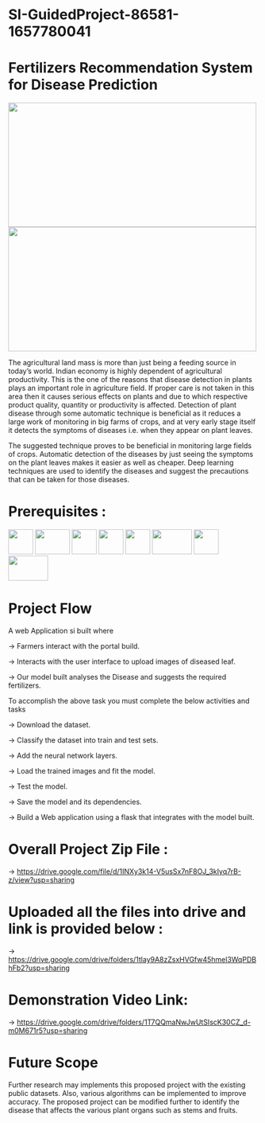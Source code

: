 # SI-GuidedProject-86581-1657780041
# Fertilizers Recommendation System for Disease Prediction

<img src="https://user-images.githubusercontent.com/108072685/179996659-a990e1a3-9988-4305-a61f-c5a84e263bd1.png" width="500" height="250">   <img src="https://user-images.githubusercontent.com/108072685/180004853-c36b1a4d-46ca-45c2-8885-712a90ca362f.png" width="500" height="250">


The agricultural land mass is more than just being a feeding source in today’s world. Indian economy is highly dependent of agricultural productivity. This is the one of the reasons that disease detection in plants plays an important role in agriculture field. If proper care is not taken in this area then it causes serious effects on plants and due to which respective product quality, quantity or productivity is affected. Detection of plant disease through some automatic technique is beneficial as it reduces a large work of monitoring in big farms of crops, and at very early stage itself it detects the symptoms of diseases i.e. when they appear on plant leaves. 

The suggested technique proves to be beneficial in monitoring large fields of crops. Automatic detection of the diseases by just seeing the symptoms on the plant leaves makes it easier as well as cheaper. Deep learning techniques are used to identify the diseases and suggest the precautions that can be taken for those diseases.

# Prerequisites :
<img src="https://user-images.githubusercontent.com/108072685/180008885-613dc836-2cad-4bb4-b523-cd548eae58fd.png" width="50" height="50"> <img src="https://user-images.githubusercontent.com/108072685/180007278-7be3e024-8d73-4f02-b352-6ab9b1cdddd1.png" width="70" height="50"> <img src="https://user-images.githubusercontent.com/108072685/180007781-ee3d840f-ea48-4b5c-b28c-f3aa8d2f1347.png" width="50" height="50"> <img src="https://user-images.githubusercontent.com/108072685/180008493-128a91e4-8132-4e04-a7fd-215bb367cd4e.png" width="50" height="50"> <img src="https://user-images.githubusercontent.com/108072685/180009398-56d20d9c-d0f5-4c2b-9be8-2d16c6c83fc7.png" width="50" height="50"> <img src="https://user-images.githubusercontent.com/108072685/180009803-8e9b6ac4-344f-4cba-ae54-3c68410e55f8.png" width="80" height="50"> <img src="https://user-images.githubusercontent.com/108072685/180010432-f03e8bd9-f325-4264-a09e-af4f1a3c3a45.png" width="50" height="50"> <img src="https://user-images.githubusercontent.com/108072685/180011861-a4b98e9f-5557-446d-8311-0026ff926345.png" width="80" height="50">


# Project Flow
A web Application si built  where 

-> Farmers interact with the portal build.

-> Interacts with the user interface to upload images of diseased leaf.

-> Our model built analyses the Disease and suggests the required fertilizers.

To accomplish the above task you must complete the below activities and tasks 

-> Download the dataset.

-> Classify the dataset into train and test sets.

-> Add the neural network layers.

-> Load the trained images and fit the model.

-> Test the model.

-> Save the model and its dependencies.

-> Build a Web application using a flask that integrates with the model built.

# Overall Project Zip File :
-> https://drive.google.com/file/d/1INXy3k14-V5usSx7nF8OJ_3kIyq7rB-z/view?usp=sharing

# Uploaded all the files into drive and link is provided below :
-> https://drive.google.com/drive/folders/1tlay9A8zZsxHVGfw45hmel3WqPDBhFb2?usp=sharing

# Demonstration Video Link:
-> https://drive.google.com/drive/folders/1T7QQmaNwJwUtSIscK30CZ_d-m0M671r5?usp=sharing

# Future Scope
Further research may implements this proposed project with the existing public datasets. Also, various algorithms can be implemented to improve accuracy. The proposed project can be modified further to identify the disease that affects the various plant organs such as stems and fruits.
